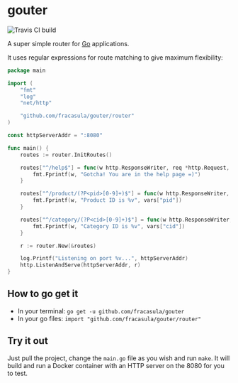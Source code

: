 # gouter

![Travis CI build](https://travis-ci.org/fracasula/gouter.svg?branch=master)

A super simple router for [Go](https://golang.org/) applications.

It uses regular expressions for route matching to give maximum flexibility:

```go
package main

import (
	"fmt"
	"log"
	"net/http"

	"github.com/fracasula/gouter/router"
)

const httpServerAddr = ":8080"

func main() {
	routes := router.InitRoutes()

	routes["^/help$"] = func(w http.ResponseWriter, req *http.Request, _ map[string]string) {
		fmt.Fprintf(w, "Gotcha! You are in the help page =)")
	}

	routes["^/product/(?P<pid>[0-9]+)$"] = func(w http.ResponseWriter, req *http.Request, vars map[string]string) {
		fmt.Fprintf(w, "Product ID is %v", vars["pid"])
	}

	routes["^/category/(?P<cid>[0-9]+)$"] = func(w http.ResponseWriter, req *http.Request, vars map[string]string) {
		fmt.Fprintf(w, "Category ID is %v", vars["cid"])
	}

	r := router.New(&routes)

	log.Printf("Listening on port %v...", httpServerAddr)
	http.ListenAndServe(httpServerAddr, r)
}
```
## How to go get it

* In your terminal: `go get -u github.com/fracasula/gouter`
* In your go files: `import "github.com/fracasula/gouter/router"`

## Try it out

Just pull the project, change the `main.go` file as you wish and run `make`.
It will build and run a Docker container with an HTTP server on the 8080 for you to test.
